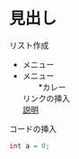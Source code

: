 # 見出し

リスト作成
* メニュー
* メニュー  
　　*カレー  
リンクの挿入  
[説明](https://abiding-sandal-008.notion.site/Git-00010f83c19c490ba1811faec2ba9e49)

コードの挿入
```java
int a = 0;
